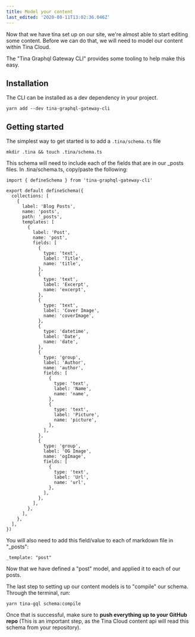 ```yaml
---
title: Model your content
last_edited: '2020-08-11T13:02:36.046Z'
---
```


Now that we have tina set up on our site, we're almost able to start editing some content. Before we can do that, we will need to model our content within Tina Cloud.

The "Tina Graphql Gateway CLI" provides some tooling to help make this easy.

## Installation

The CLI can be installed as a dev dependency in your project.

```bash,copy
yarn add --dev tina-graphql-gateway-cli
```

## Getting started

The simplest way to get started is to add a `.tina/schema.ts` file

```bash,copy
mkdir .tina && touch .tina/schema.ts
```

This schema will need to include each of the fields that are in our \_posts files.
In .tina/schema.ts, copy/paste the following:

```jsx,copy
import { defineSchema } from 'tina-graphql-gateway-cli'

export default defineSchema({
  collections: [
    {
      label: 'Blog Posts',
      name: 'posts',
      path: '_posts',
      templates: [
        {
          label: 'Post',
          name: 'post',
          fields: [
            {
              type: 'text',
              label: 'Title',
              name: 'title',
            },
            {
              type: 'text',
              label: 'Excerpt',
              name: 'excerpt',
            },
            {
              type: 'text',
              label: 'Cover Image',
              name: 'coverImage',
            },
            {
              type: 'datetime',
              label: 'Date',
              name: 'date',
            },
            {
              type: 'group',
              label: 'Author',
              name: 'author',
              fields: [
                {
                  type: 'text',
                  label: 'Name',
                  name: 'name',
                },
                {
                  type: 'text',
                  label: 'Picture',
                  name: 'picture',
                },
              ],
            },
            {
              type: 'group',
              label: 'OG Image',
              name: 'ogImage',
              fields: [
                {
                  type: 'text',
                  label: 'Url',
                  name: 'url',
                },
              ],
            },
          ],
        },
      ],
    },
  ],
})
```

You will also need to add this field/value to each of markdown file in "\_posts":

`_template: "post"`

Now that we have defined a "post" model, and applied it to each of our posts.

The last step to setting up our content models is to "compile" our schema. Through the terminal, run:

```bash,copy
yarn tina-gql schema:compile
```

Once that is successful, make sure to **push everything up to your GitHub repo** (This is an important step, as the Tina Cloud content api will read this schema from your repository).
